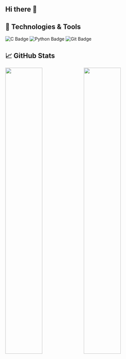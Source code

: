 ## Hi there 👋

## 🔧 Technologies & Tools
![C Badge](https://img.shields.io/badge/C-Programming-blue)
![Python Badge](https://img.shields.io/badge/Python-yellow)
![Git Badge](https://img.shields.io/badge/Git-black)

## 📈 GitHub Stats
<p float="left">
  <img src="https://github-readme-stats.vercel.app/api?username=FallaApe&show_icons=true&theme=radical" width="48%" />
  <img src="https://github-readme-streak-stats.herokuapp.com/?user=ShivamSharma123" width="48%" />
</p>
